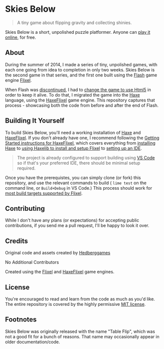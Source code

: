 # Skies Below

> A tiny game about flipping gravity and collecting shinies.

Skies Below is a short, unpolished puzzle platformer. Anyone can [play it online](https://www.hedberggames.com/prototypes/tableflip), for free.

## About

During the summer of 2014, I made a series of tiny, unpolished games, with each one going from idea to completion in only two weeks. Skies Below is the second game in that series, and the first one built using the [Flash](https://en.wikipedia.org/wiki/Adobe_Flash) game engine [Flixel](https://flixel.org/).

When Flash was [discontinued](https://en.wikipedia.org/wiki/Adobe_Flash_Player#End_of_life), I had to [change the game to use Html5](https://www.hedberggames.com/blog/table-flip-ported-to-html-5) in order to keep it alive. To do that, I migrated the game into the [Haxe](https://haxe.org/) language, using the [HaxeFlixel](https://haxeflixel.com/) game engine. This repository captures that process - showcasing both the code from before and after the end of Flash.

## Building It Yourself

To build Skies Below, you'll need a working installation of [Haxe](https://haxe.org/) and [HaxeFlixel](https://haxeflixel.com/documentation/install-haxeflixel/). If you don't already have one, I recommend following the [Getting Started instructions for HaxeFlixel](https://haxeflixel.com/documentation/getting-started/), which covers everything from [installing Haxe](https://haxe.org/download/) to [using Haxelib to install and setup Flixel](https://haxeflixel.com/documentation/install-haxeflixel/) to [setting up an IDE](https://haxeflixel.com/documentation/visual-studio-code/). 
> The project is already configured to support building using [VS Code](https://code.visualstudio.com/) so if that's your preferred IDE, there should be minimal setup required.

Once you have the prerequistes, you can simply clone (or fork) this repository, and use the relevant commands to build ( `lime test` on the command line, or `Build+Debug` in VS Code.) This process should work for [most build targets supported by Flixel](https://haxeflixel.com/documentation/haxeflixel-targets/).

## Contributing

While I don't have any plans (or expectations) for accepting public contributions, if you send me a pull request, I'll be happy to look it over. 

## Credits

Original code and assets created by [Hedberggames](https://www.hedberggames.com/)

No Additional Contributors

Created using the [Flixel](https://github.com/AdamAtomic/flixel) and [HaxeFlixel](https://github.com/HaxeFlixel/flixel) game engines.

## License

You're encouraged to read and learn from the code as much as you'd like. The entire repository is covered by the highly permissive [MIT license](/LICENSE.txt). 

## Footnotes

Skies Below was originally released with the name "Table Flip", which was not a good fit for a bunch of reasons. That name may occasionally appear in older documentation/code.